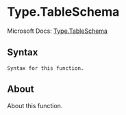 ---
---

# Type.TableSchema

Microsoft Docs: [Type.TableSchema](https://docs.microsoft.com/en-us/powerquery-m/type-tableschema)

## Syntax

```
Syntax for this function.
```

## About

About this function.

